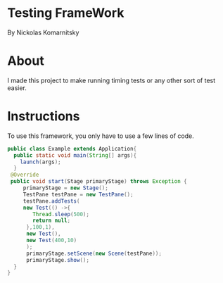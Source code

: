 # Testing FrameWork
By Nickolas Komarnitsky

# About
I made this project to make running timing tests or any other sort of test easier. 

# Instructions
To use this framework, you only have to use a few lines of code.
```Java
public class Example extends Application{
  public static void main(String[] args){
    launch(args);
  }
 @Override
 public void start(Stage primaryStage) throws Exception {
     primaryStage = new Stage();
     TestPane testPane = new TestPane();
     testPane.addTests(
     new Test(() ->{
        Thread.sleep(500);
        return null;
      },100,1),
      new Test(),
      new Test(400,10)
      );
      primaryStage.setScene(new Scene(testPane));
      primaryStage.show();
  }
}
```
